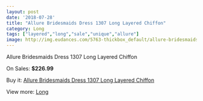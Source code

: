```yaml
---
layout: post
date: '2018-07-28'
title: "Allure Bridesmaids Dress 1307 Long Layered Chiffon"
category: Long
tags: ["layered","long","sale","unique","allure"]
image: http://img.eudances.com/5763-thickbox_default/allure-bridesmaids-dress-1307-long-layered-chiffon.jpg
---
```

Allure Bridesmaids Dress 1307 Long Layered Chiffon

On Sales: **$226.99**
<a href="https://www.eudances.com/en/long/2010-allure-bridesmaids-dress-1307-long-layered-chiffon.html"><amp-img layout="responsive" width="600" height="600" src="//img.eudances.com/5763-thickbox_default/allure-bridesmaids-dress-1307-long-layered-chiffon.jpg" alt="Allure Bridesmaids Dress 1307 Long Layered Chiffon 0" /></a>

Buy it: [Allure Bridesmaids Dress 1307 Long Layered Chiffon](https://www.eudances.com/en/long/2010-allure-bridesmaids-dress-1307-long-layered-chiffon.html "Allure Bridesmaids Dress 1307 Long Layered Chiffon")

View more: [Long](https://www.eudances.com/en/21-long "Long")